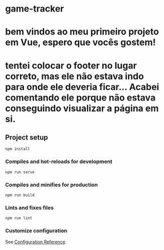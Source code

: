 # game-tracker

# bem vindos ao meu primeiro projeto em Vue, espero que vocês gostem!
# tentei colocar o footer no lugar correto, mas ele não estava indo para onde ele deveria ficar... Acabei comentando ele porque não estava conseguindo visualizar a página em si.

## Project setup
```
npm install
```

### Compiles and hot-reloads for development
```
npm run serve
```

### Compiles and minifies for production
```
npm run build
```

### Lints and fixes files
```
npm run lint
```

### Customize configuration
See [Configuration Reference](https://cli.vuejs.org/config/).
